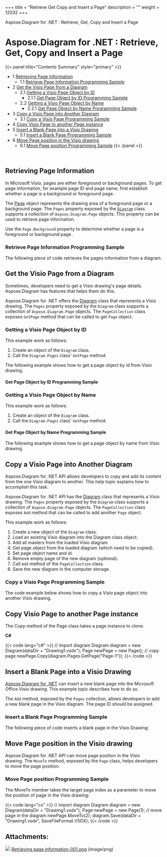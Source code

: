 +++
title = "Retrieve Get Copy and Insert a Page" 
description = "" 
weight = 12032 
+++

Aspose.Diagram for .NET : Retrieve, Get, Copy and Insert a Page  

# Aspose.Diagram for .NET : Retrieve, Get, Copy and Insert a Page


{{< panel title="Contents Summary" style="primary" >}}
*   1 [Retrieving Page Information](#Retrieve,Get,CopyandInsertaPage-RetrievingPageInformation)
    *   1.1 [Retrieve Page Information Programming Sample](#Retrieve,Get,CopyandInsertaPage-RetrievePageInformationProgrammingSample)
*   2 [Get the Visio Page from a Diagram](#Retrieve,Get,CopyandInsertaPage-GettheVisioPagefromaDiagram)
    *   2.1 [Getting a Visio Page Object by ID](#Retrieve,Get,CopyandInsertaPage-GettingaVisioPageObjectbyID)
        *   2.1.1 [Get Page Object by ID Programming Sample](#Retrieve,Get,CopyandInsertaPage-GetPageObjectbyIDProgrammingSample)
    *   2.2 [Getting a Visio Page Object by Name](#Retrieve,Get,CopyandInsertaPage-GettingaVisioPageObjectbyName)
        *   2.2.1 [Get Page Object by Name Programming Sample](#Retrieve,Get,CopyandInsertaPage-GetPageObjectbyNameProgrammingSample)
*   3 [Copy a Visio Page into Another Diagram](#Retrieve,Get,CopyandInsertaPage-CopyaVisioPageintoAnotherDiagram)
    *   3.1 [Copy a Visio Page Programming Sample](#Retrieve,Get,CopyandInsertaPage-CopyaVisioPageProgrammingSample)
*   4 [Copy Visio Page to another Page instance](#Retrieve,Get,CopyandInsertaPage-CopyVisioPagetoanotherPageinstance)
*   5 [Insert a Blank Page into a Visio Drawing](#Retrieve,Get,CopyandInsertaPage-InsertaBlankPageintoaVisioDrawing)
    *   5.1 [Insert a Blank Page Programming Sample](#Retrieve,Get,CopyandInsertaPage-InsertaBlankPageProgrammingSample)
*   6 [Move Page position in the Visio drawing](#Retrieve,Get,CopyandInsertaPage-MovePagepositionintheVisiodrawing)
    *   6.1 [Move Page position Programming Sample](#Retrieve,Get,CopyandInsertaPage-MovePagepositionProgrammingSample)
{{< /panel >}}
 

 

## Retrieving Page Information

In Microsoft Visio, pages are either foreground or background pages. To get page information, for example page ID and page name, first establish whether a page is a background or foreground page.

The [Page](http://www.aspose.com/api/net/diagram/aspose.diagram/page) object represents the drawing area of a foreground page or a background page. The `Pages` property exposed by the [`Diagram`](http://www.aspose.com/api/net/diagram/aspose.diagram/diagram) class supports a collection of `Aspose.Diagram.Page` objects. This property can be used to retrieve page information.

Use the `Page.Background` property to determine whether a page is a foreground or background page .

### Retrieve Page Information Programming Sample

The following piece of code retrieves the pages information from a diagram.

## Get the Visio Page from a Diagram

Sometimes, developers need to get a Visio drawing's page details. Aspose.Diagram has features that helps them do this.

Aspose.Diagram for .NET offers the [Diagram](http://www.aspose.com/api/net/diagram/aspose.diagram/diagram) class that represents a Visio drawing. The `Pages` property exposed by the `Diagram` class supports a collection of `Aspose.Diagram.Page` objects. The `PageCollection` class exposes `GetPage` method that can be called to get `Page` object.

### Getting a Visio Page Object by ID

This example work as follows:

1.  Create an object of the `Diagram` class.
2.  Call the `Diagram.Pages` class' `GetPage` method.

The following example shows how to get a page object by id from Visio drawing.

#### Get Page Object by ID Programming Sample

### Getting a Visio Page Object by Name

This example work as follows:

1.  Create an object of the `Diagram` class.
2.  Call the `Diagram.Pages` class' `GetPage` method.

#### Get Page Object by Name Programming Sample

The following example shows how to get a page object by name from Visio drawing.

## Copy a Visio Page into Another Diagram

Aspose.Diagram for .NET API allows developers to copy and add its content from the one Visio diagram to another. This help topic explains how to accomplish this task.

Aspose.Diagram for .NET API has the [Diagram](http://www.aspose.com/api/net/diagram/aspose.diagram/diagram) class that represents a Visio drawing. The `Pages` property exposed by the `Diagram` class supports a collection of `Aspose.Diagram.Page` objects. The `PageCollection` class exposes `Add` method that can be called to add another `Page` object.

This example work as follows:

1.  Create a new object of the `Diagram` class.
2.  Load an existing Visio diagram into the Diagram class object.
3.  Add all masters from the loaded Visio diagram
4.  Get page object from the loaded diagram (which need to be copied).
5.  Set page object name and id.
6.  Remove empty page of the new diagram (optional).
7.  Call `Add` method of the `PageCollection` class.
8.  Save the new diagram in the computer storage.

### Copy a Visio Page Programming Sample

The code example below shows how to copy a Visio page object into another Visio drawing.

## Copy Visio Page to another Page instance

The Copy method of the Page class takes a page instance to clone.

**C#**

{{< code lang="c#" >}}
// import diagram
Diagram diagram = new Diagram(dataDir + "Drawing1.vsdx");
Page newPage = new Page();
// copy page
newPage.Copy(diagram.Pages.GetPage("Page-1"));
{{< /code >}}

## Insert a Blank Page into a Visio Drawing

[Aspose.Diagram for .NET](http://www.aspose.com/.net/diagram-component.aspx) can insert a new blank page into the Microsoft Office Visio drawing. This example topic describes how to do so.

The `Add` method, exposed by the `Pages` collection, allows developers to add a new blank page in the Visio diagram. The page ID should be assigned.

### Insert a Blank Page Programming Sample

The following piece of code inserts a blank page in the Visio Drawing:

## Move Page position in the Visio drawing

Aspose.Diagram for .NET API can move page position in the Visio drawing. The `MoveTo` method, exposed by the `Page` class, helps developers to move the page position.

### Move Page position Programming Sample

The MoveTo member takes the target page index as a parameter to move the position of page in the Visio drawing:

{{< code lang="cs" >}}
// import diagram
Diagram diagram = new Diagram(dataDir + "Drawing1.vsdx");
Page newPage = new Page(1);
// move page in the diagram
newPage.MoveTo(2);
diagram.Save(dataDir + "Drawing1.vsdx", SaveFileFormat.VSDX);
{{< /code >}}

## Attachments:

![](https://docs2.aspose.com/diagram/net/images/icons/bullet_blue.gif) [Retrieving page information-001.png](https://docs2.aspose.com/diagram/net/attachments/18350207/18546809.png) (image/png)  

